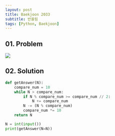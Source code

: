 ```yaml
---
layout: post
title: Baekjoon 2033
subtitle: 반올림
tags: [Python, Baekjoon]
---
```


## 01. Problem

<img src="https://github.com/WoojinJeonkr/WoojinJeonkr.github.io/blob/main/assets/images/post_image/baekjoon/baekjoon_2033.png?raw=true">

## 02. Solution

```Python
def getAnswer(N):
    compare_num = 10
    while N > compare_num:
        if N % compare_num >= compare_num // 2:
            N += compare_num
        N -= (N % compare_num)
        compare_num *= 10
    return N

N = int(input())
print(getAnswer(N=N))
```
